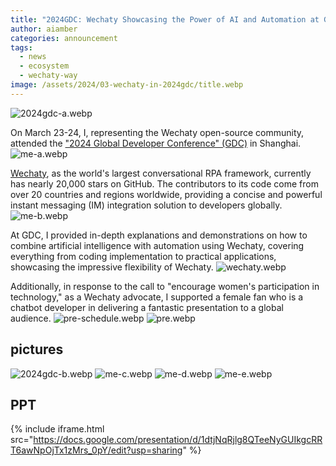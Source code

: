 ```yaml
---
title: "2024GDC: Wechaty Showcasing the Power of AI and Automation at GDC 2024"
author: aiamber
categories: announcement
tags:
  - news
  - ecosystem
  - wechaty-way
image: /assets/2024/03-wechaty-in-2024gdc/title.webp
---
```


![2024gdc-a.webp](/assets/2024/03-wechaty-in-2024gdc/2024gdc-a.webp)

On March 23-24, I, representing the Wechaty open-source community, attended the ["2024 Global Developer Conference" (GDC)](https://my.globalaidc.com/pc/page/b4070000-a7d2-36dc-08e0-08dc1af77df3?theme=bvent) in Shanghai.
![me-a.webp](/assets/2024/03-wechaty-in-2024gdc/me-a.webp)

[Wechaty](https://wechaty.js.org), as the world's largest conversational RPA framework, currently has nearly 20,000 stars on GitHub. The contributors to its code come from over 20 countries and regions worldwide, providing a concise and powerful instant messaging (IM) integration solution to developers globally.
![me-b.webp](/assets/2024/03-wechaty-in-2024gdc/me-b.webp)

At GDC, I provided in-depth explanations and demonstrations on how to combine artificial intelligence with automation using Wechaty, covering everything from coding implementation to practical applications, showcasing the impressive flexibility of Wechaty.
![wechaty.webp](/assets/2024/03-wechaty-in-2024gdc/wechaty.webp)

Additionally, in response to the call to "encourage women's participation in technology," as a Wechaty advocate, I supported a female fan who is a chatbot developer in delivering a fantastic presentation to a global audience.
![pre-schedule.webp](/assets/2024/03-wechaty-in-2024gdc/pre-schedule.webp)
![pre.webp](/assets/2024/03-wechaty-in-2024gdc/pre.webp)

## pictures

![2024gdc-b.webp](/assets/2024/03-wechaty-in-2024gdc/2024gdc-b.webp)
![me-c.webp](/assets/2024/03-wechaty-in-2024gdc/me-c.webp)
![me-d.webp](/assets/2024/03-wechaty-in-2024gdc/me-d.webp)
![me-e.webp](/assets/2024/03-wechaty-in-2024gdc/me-e.webp)

## PPT

{% include iframe.html src="https://docs.google.com/presentation/d/1dtjNqRjlg8QTeeNyGUIkgcRRT6awNpOjTx1zMrs_0pY/edit?usp=sharing" %}
